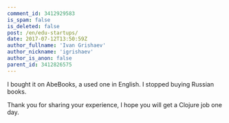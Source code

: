 ```yaml
---
comment_id: 3412929583
is_spam: false
is_deleted: false
post: /en/edu-startups/
date: 2017-07-12T13:50:59Z
author_fullname: 'Ivan Grishaev'
author_nickname: 'igrishaev'
author_is_anon: false
parent_id: 3412826575
---
```


<p>I bought it on AbeBooks, a used one in English. I stopped buying Russian books.</p><p>Thank you for sharing your experience, I hope you will get a Clojure job one day.</p>
